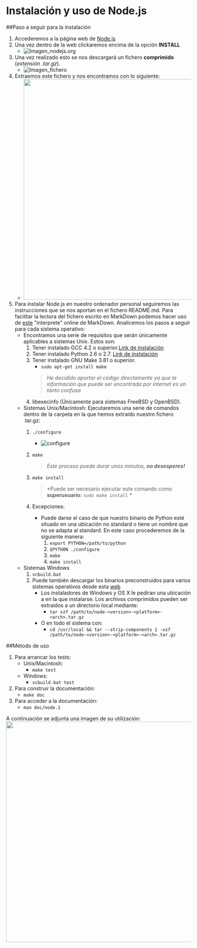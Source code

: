 Instalación y uso de Node.js
===

##Paso a seguir para la instalación

1. Accederemos a la página web de [Node.js](http://nodejs.org/ "Enlace Node.js")
2. Una vez dentro de la web clickaremos encima de la opción **INSTALL**
	* ![Imagen_nodejs.org](http://i.gyazo.com/029e4e900a28224fcc986f3e8678b6c7.png "Imagen de INSTALL")
3. Una vez realizado esto se nos descargará un fichero **comprimido** (*extensión .tar.gz*).
	* ![Imagen_fichero](http://i.gyazo.com/0df7b6a139552d04ab6c10c16f8d6d67.png "Imagen del fichero")
4. Extraemos este fichero y nos encontramos con lo siguiente:
	* <img src="http://i.gyazo.com/334e835291d3bdc13c922d3033a30985.png" WIDTH="760" HEIGHT="600">
5. Para instalar Node.js en nuestro ordenador personal seguiremos las instrucciones que se nos aportan en el fichero README.md. Para facilitar la lectura del fichero escrito en MarkDown podemos hacer uso de [este](http://daringfireball.net/projects/markdown/dingus "Interprete MarkDown") "interprete" online de MarkDown. Analicemos los pasos a seguir para cada sistema operativo:
	* Encontramos una serie de requisitos que serán únicamente aplicables a sistemas Unix. Estos son:
		1. Tener instalado GCC 4.2 o superior.[Link de instalación](http://manualinux.exofire.net/gcc.html (Link GCC))
		2. Tener instalado Python 2.6 o 2.7. [Link de instalación](http://www.pythondiario.com/2013/05/como-instalar-python-en-linux.html (Link Python))
		3. Tener instalado GNU Make 3.81 o superior.
			* `sudo apt-get install make`
			> *He decidido aportar el código directamente ya que la información que puede ser encontrada por internet es un tanto confusa*
		4. libexecinfo (Únicamente para sistemas FreeBSD y OpenBSD). 
	* Sistemas Unix/Macintosh: Ejecutaremos una serie de comandos dentro de la carpeta en la que hemos extraido nuestro fichero .tar.gz:
		1. `./configure`
			* ![configure](http://i.gyazo.com/a132a7f5d51cfcfd4d4e9f01eb9119c2.png "Imagen Configure")
		2. `make`

			> *Este proceso puede durar unos minutos, **no desesperes!*** 

		3. `make install`

			> *Puede ser necesario ejecutar este comando como **superusuario:** `sudo make install` *

		4. Excepciones:
			* Puede darse el caso de que nuestro binario de Python esté situado en una ubicación no standard o tiene un nombre que no se adapta al standard. En este caso procederemos de la siguiente manera:
				1. `export PYTHON=/path/to/python`
				2. `$PYTHON ./configure`
				3. `make`
				4. `make install`
	* Sistemas Windows
		1. `vcbuild.bat`
		2. Puede también descargar los binarios preconstruidos para varios sistemas operativos desde esta [web](http://nodejs.org/download/ "Web Descargas")
			* Los instaladores de Windows y OS X le pediran una ubicación a en la que instalarse. Los archivos comprimidos pueden ser extraidos a un directorio local mediante:
				* `tar xzf /path/to/node-<version>-<platform>-<arch>.tar.gz`
			* O en todo el sistema con:
				* `cd /usr/local && tar --strip-components 1 -xzf /path/to/node-<version>-<platform>-<arch>.tar.gz`

##Método de uso

1. Para arrancar los tests:
	* Unix/Macintosh:
		* `make test`
	* Windows:
		* `vcbuild.bat test`
2. Para construir la documentación:
	* `make doc`
3. Para acceder a la documentación:
	* `man doc/node.1`

A continuación se adjunta una imagen de su utilización:
<img src="http://i.gyazo.com/c130416a11a44264fa421a9a2679a524.png" WIDTH="760" HEIGHT="600">